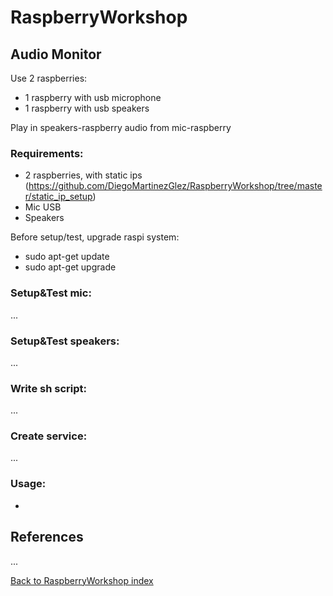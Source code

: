 # RaspberryWorkshop

## Audio Monitor
Use 2 raspberries:
- 1 raspberry with usb microphone
- 1 raspberry with usb speakers

Play in speakers-raspberry audio from mic-raspberry

### Requirements:
- 2 raspberries, with static ips (https://github.com/DiegoMartinezGlez/RaspberryWorkshop/tree/master/static_ip_setup)
- Mic USB
- Speakers

Before setup/test, upgrade raspi system:
- sudo apt-get update
- sudo apt-get upgrade

### Setup&Test mic:
...

### Setup&Test speakers:
...

### Write sh script:
...

### Create service:
...

### Usage:
- 

## References
...

[Back to RaspberryWorkshop index](https://github.com/DiegoMartinezGlez/RaspberryWorkshop)
